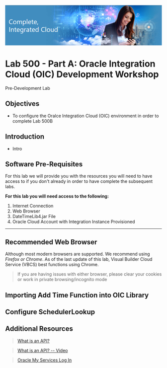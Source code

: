 <img class="float-right" src="images/j2c-logo.png">

#  **Lab 500 - Part A: Oracle Integration Cloud (OIC) Development Workshop** 

Pre-Development Lab

## **Objectives**

- To configure the Oralce Integration Cloud (OIC) environment in order to complete Lab 500B

## **Introduction**

- Intro

## **Software Pre-Requisites**
For this lab we will provide you with the resources you will need to have access to if you don't already in order to have complete the subsequent labs.

**For this lab you will need access to the following:**

1. Internet Connection
2. Web Browser
3. DateTimeLib4.jar File
4. Oracle Cloud Account with Integration Instance Provisioned

---

## **Recommended Web Browser**
Although most modern browsers are supported. We recommend using *Firefox or Chrome*. As of the last update of this lab, Visual Builder Cloud Service (VBCS) best functions using Chrome.  
>If you are having issues with either browser, please clear your cookies or work in private browsing/incognito mode

## **Importing Add Time Function into OIC Library**



## **Configure SchedulerLookup**



## **Additional Resources**
 > [What is an API?](https://www.google.com/search?q=what%27s+an+api&spell=1&sa=X&ved=0ahUKEwj2v7yA7KLgAhXdFzQIHazAADsQBQgpKAA&biw=1440&bih=798&dpr=2)

 > [What is an API? -- Video](https://youtu.be/IAFN2UzN784)

 > [Oracle My Services Log In](https://cloud.oracle.com/en_US/sign-in)